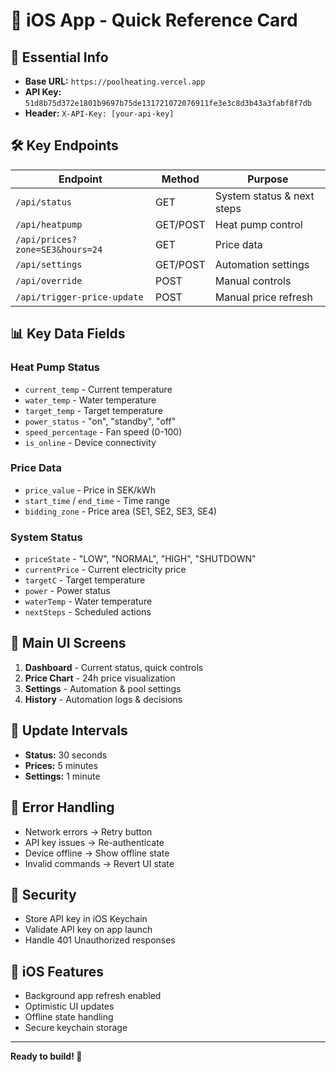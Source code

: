 # 📱 iOS App - Quick Reference Card

## 🔑 **Essential Info**
- **Base URL:** `https://poolheating.vercel.app`
- **API Key:** `51d8b75d372e1801b9697b75de131721072076911fe3e3c8d3b43a3fabf8f7db`
- **Header:** `X-API-Key: [your-api-key]`

## 🛠️ **Key Endpoints**

| Endpoint | Method | Purpose |
|----------|--------|---------|
| `/api/status` | GET | System status & next steps |
| `/api/heatpump` | GET/POST | Heat pump control |
| `/api/prices?zone=SE3&hours=24` | GET | Price data |
| `/api/settings` | GET/POST | Automation settings |
| `/api/override` | POST | Manual controls |
| `/api/trigger-price-update` | POST | Manual price refresh |

## 📊 **Key Data Fields**

### **Heat Pump Status**
- `current_temp` - Current temperature
- `water_temp` - Water temperature  
- `target_temp` - Target temperature
- `power_status` - "on", "standby", "off"
- `speed_percentage` - Fan speed (0-100)
- `is_online` - Device connectivity

### **Price Data**
- `price_value` - Price in SEK/kWh
- `start_time` / `end_time` - Time range
- `bidding_zone` - Price area (SE1, SE2, SE3, SE4)

### **System Status**
- `priceState` - "LOW", "NORMAL", "HIGH", "SHUTDOWN"
- `currentPrice` - Current electricity price
- `targetC` - Target temperature
- `power` - Power status
- `waterTemp` - Water temperature
- `nextSteps` - Scheduled actions

## 🎯 **Main UI Screens**

1. **Dashboard** - Current status, quick controls
2. **Price Chart** - 24h price visualization  
3. **Settings** - Automation & pool settings
4. **History** - Automation logs & decisions

## 🔄 **Update Intervals**
- **Status:** 30 seconds
- **Prices:** 5 minutes  
- **Settings:** 1 minute

## 🚨 **Error Handling**
- Network errors → Retry button
- API key issues → Re-authenticate
- Device offline → Show offline state
- Invalid commands → Revert UI state

## 🔐 **Security**
- Store API key in iOS Keychain
- Validate API key on app launch
- Handle 401 Unauthorized responses

## 📱 **iOS Features**
- Background app refresh enabled
- Optimistic UI updates
- Offline state handling
- Secure keychain storage

---
**Ready to build! 🚀**

